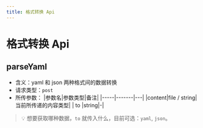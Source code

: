 ```yaml
---
title: 格式转换 Api
---
```


# 格式转换 Api

## parseYaml

- 含义：yaml 和 json 两种格式间的数据转换
- 请求类型：`post`
- 所传参数：
    |参数名|参数类型|备注|
    |-----|-------|---|
    |content|file / string|当前所传递的内容类型|
    | to |string|-|

> 💡 想要获取哪种数据，`to` 就传入什么，目前可选：`yaml`, `json`。
